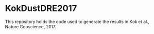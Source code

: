 # KokDustDRE2017
This repository holds the code used to generate the results in Kok et al., Nature Geoscience, 2017.
